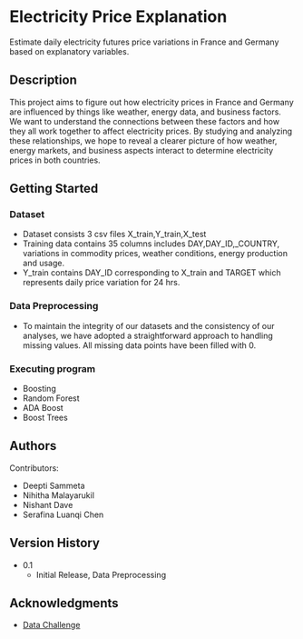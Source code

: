 # Electricity Price Explanation

Estimate daily electricity futures price variations in France and Germany based on explanatory variables.

## Description

This project aims to figure out how electricity prices in France and Germany are influenced by things like weather, energy data, and business factors. We want to understand the connections between these factors and how they all work together to affect electricity prices. By studying and analyzing these relationships, we hope to reveal a clearer picture of how weather, energy markets, and business aspects interact to determine electricity prices in both countries.

## Getting Started

### Dataset

* Dataset consists 3 csv files X_train,Y_train,X_test
* Training data contains 35 columns includes DAY,DAY_ID,_COUNTRY, variations in commodity prices, weather conditions, energy production and usage.
* Y_train contains DAY_ID corresponding to X_train and TARGET which represents daily price variation for 24 hrs.


### Data Preprocessing

* To maintain the integrity of our datasets and the consistency of our analyses, we have adopted a straightforward approach to handling missing values. All missing data points have been filled with 0. 

### Executing program

* Boosting
* Random Forest
* ADA Boost
* Boost Trees

## Authors

Contributors:
* Deepti Sammeta
* Nihitha Malayarukil
* Nishant Dave
* Serafina Luanqi Chen

## Version History

* 0.1
    * Initial Release, Data Preprocessing

## Acknowledgments

* [Data Challenge](https://challengedata.ens.fr/participants/challenges/97/)
